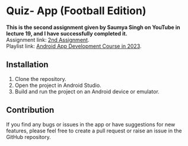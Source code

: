 # Quiz- App (Football Edition)

**This is the second assignment given by Saumya Singh on YouTube in lecture 19, and I have successfully completed it.** <br>
Assignment link: [2nd Assignment](https://www.youtube.com/watch?v=TZBIkqW5Cgg&list=PLTV_nsuD2lf4UCTV6xwvNPvFdmCNKyhc8&index=26&t=3s).<br>
Playlist link: [Android App Development Course in 2023](https://www.youtube.com/playlist?list=PLTV_nsuD2lf4UCTV6xwvNPvFdmCNKyhc8).

## Installation
1. Clone the repository.
2. Open the project in Android Studio.
3. Build and run the project on an Android device or emulator.

## Contribution
If you find any bugs or issues in the app or have suggestions for new features, please feel free to create a pull request or raise an issue in the GitHub repository.
